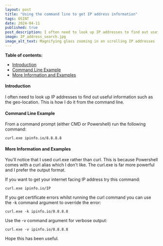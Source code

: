 ```yaml
---
layout: post
title: "Using the command line to get IP address information"
tags: OSINT
date: 2024-04-11
published: true
post_description: I often need to look up IP addresses to find out useful information.  This is how I do it from the command line.
image: IP_address_search.jpg
image_alt_text: Magnifying glass zooming in on scrolling IP addresses
---
```


**Table of contents:**
- [Introduction](#item-one)
- [Command Line Example](#item-two)
- [More Information and Examples](#item-three)

<!-- headings -->
<a id="item-one"></a>
#### Introduction
I often need to look up IP addresses to find out useful information such as the geo-location.  This is how I do it from the command line.

<a id="item-two"></a>
#### Command Line Example
From a command prompt (either CMD or Powershell) run the following command:

`curl.exe ipinfo.io/8.8.8.8`

<a id="item-three"></a>
#### More Information and Examples
You'll notice that I used curl.exe rather than curl.  This is because Powershell comes with a curl alias which I don't like.  The curl.exe is far more powerful and I prefer the output format.

If you want to get your internet facing IP address try this command:

`curl.exe ipinfo.io/IP`

If you get certificate errors whilst running the curl command you can use the -k command argument to override the error:

`curl.exe -k ipinfo.io/8.8.8.8`

Use the -v command argument for verbose output:

`curl.exe -v ipinfo.io/8.8.8.8`

Hope this has been useful.
